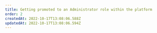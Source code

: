 ```yaml
---
title: Getting promoted to an Administrator role within the platform​
order: 2
createdAt: 2022-10-17T13:08:06.588Z
updatedAt: 2022-10-17T13:08:06.594Z
---
```

